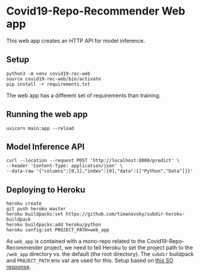 # Covid19-Repo-Recommender Web app

This web app creates an HTTP API for model inference.

## Setup

```
python3 -m venv covid19-rec-web
source covid19-rec-web/bin/activate
pip install -r requirements.txt
```

The web app has a different set of requirements than training.

## Running the web app

```
uvicorn main:app --reload
```

## Model Inference API

```
curl --location --request POST 'http://localhost:8000/predict' \
--header 'Content-Type: application/json' \
--data-raw '{"columns":[0,1],"index":[0],"data":[["Python","Data"]]}'
```

## Deploying to Heroku

```
heroku create
git push heroku master
heroku buildpacks:set https://github.com/timanovsky/subdir-heroku-buildpack
heroku buildpacks:add heroku/python
heroku config:set PROJECT_PATH=web_app
```

As `web_app` is contained with a mono-repo related to the Covid19-Repo-Recommender project, we need to tell Heroku to set the project path to the `/web_app` directory vs. the default (the root directory). The `subdir` buildpack and `PROJECT_PATH` env var are used for this. Setup based on [this SO response](https://stackoverflow.com/questions/39197334/automated-heroku-deploy-from-subfolder).
